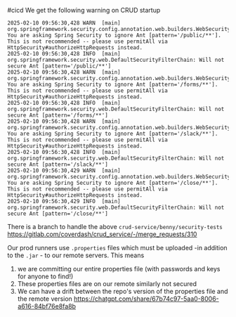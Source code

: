 #cicd
We get the following warning on CRUD startup

```
2025-02-10 09:56:30,428 WARN  [main] org.springframework.security.config.annotation.web.builders.WebSecurity: You are asking Spring Security to ignore Ant [pattern='/public/**']. This is not recommended -- please use permitAll via HttpSecurity#authorizeHttpRequests instead.
2025-02-10 09:56:30,428 INFO  [main] org.springframework.security.web.DefaultSecurityFilterChain: Will not secure Ant [pattern='/public/**']
2025-02-10 09:56:30,428 WARN  [main] org.springframework.security.config.annotation.web.builders.WebSecurity: You are asking Spring Security to ignore Ant [pattern='/forms/**']. This is not recommended -- please use permitAll via HttpSecurity#authorizeHttpRequests instead.
2025-02-10 09:56:30,428 INFO  [main] org.springframework.security.web.DefaultSecurityFilterChain: Will not secure Ant [pattern='/forms/**']
2025-02-10 09:56:30,428 WARN  [main] org.springframework.security.config.annotation.web.builders.WebSecurity: You are asking Spring Security to ignore Ant [pattern='/slack/**']. This is not recommended -- please use permitAll via HttpSecurity#authorizeHttpRequests instead.
2025-02-10 09:56:30,428 INFO  [main] org.springframework.security.web.DefaultSecurityFilterChain: Will not secure Ant [pattern='/slack/**']
2025-02-10 09:56:30,429 WARN  [main] org.springframework.security.config.annotation.web.builders.WebSecurity: You are asking Spring Security to ignore Ant [pattern='/close/**']. This is not recommended -- please use permitAll via HttpSecurity#authorizeHttpRequests instead.
2025-02-10 09:56:30,429 INFO  [main] org.springframework.security.web.DefaultSecurityFilterChain: Will not secure Ant [pattern='/close/**']
```

There is a branch to handle the above `crud-service/benny/security-tests`
https://gitlab.com/coverdash/crud_service/-/merge_requests/310

Our prod runners use `.properties` files which must be uploaded -in addition to the `.jar` - to our remote servers. 
This means 
1. we are committing our entire properties file (with passwords and keys for anyone to find!)
2. These properties files are on our remote similarly not secured
3. We can have a drift between the repo's version of the properties file and the remote version
https://chatgpt.com/share/67b74c97-5aa0-8006-a616-84bf76e8fa8b